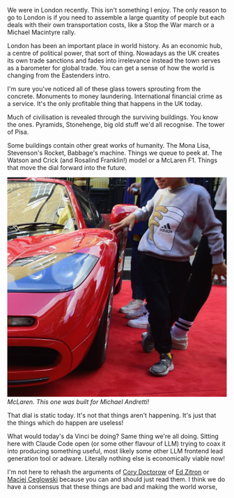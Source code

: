 We were in London recently. This isn't something I enjoy. The only reason to go to London is if you need to assemble a large quantity of people but each deals with their own transportation costs, like a Stop the War march or a Michael Macintyre rally.

London has been an important place in world history. As an economic hub, a centre of political power, that sort of thing. Nowadays as the UK creates its own trade sanctions and fades into irrelevance instead the town serves as a barometer for global trade. You can get a sense of how the world is changing from the Eastenders intro.

I'm sure you've noticed all of these glass towers sprouting from the concrete. Monuments to money laundering. International financial crime as a service. It's the only profitable thing that happens in the UK today.

Much of civilisation is revealed through the surviving buildings. You know the ones. Pyramids, Stonehenge, big old stuff we'd all recognise. The tower of Pisa.

Some buildings contain other great works of humanity. The Mona Lisa, Stevenson's Rocket, Babbage's machine. Things we queue to peek at. The Watson and Crick (and Rosalind Franklin!) model or a McLaren F1. Things that move the dial forward into the future.

![McLaren.](/public/img/cars/mac.jpg)
*McLaren. This one was built for Michael Andretti!*

That dial is static today. It's not that things aren't happening. It's just that the things which do happen are useless!

What would today's da Vinci be doing? Same thing we're all doing. Sitting here with Claude Code open (or some other flavour of LLM) trying to coax it into producing something useful, most likely some other LLM frontend lead generation tool or adware. Literally nothing else is economically viable now!

I'm not here to rehash the arguments of [Cory Doctorow](https://pluralistic.net/2023/01/21/potemkin-ai/#hey-guys) of [Ed Zitron](https://www.wheresyoured.at/make-fun-of-them/) or [Maciej Ceglowski](https://idlewords.com/talks/) because you can and should just read them. I think we do have a consensus that these things are bad and making the world worse, 